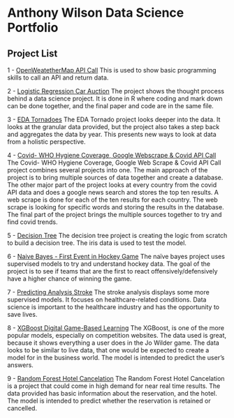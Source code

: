 # Anthony Wilson Data Science Portfolio
## Project List
1 - [OpenWeatetherMap API Call](https://github.com/wilsanth/DataScienceProjectPorfolio/tree/main/1%20-%20OpenWeatether%20API%20Call)
This is used to show basic programming skills to call an API and return data.

2 - [Logistic Regression Car Auction](https://github.com/wilsanth/DataScienceProjectPorfolio/tree/main/2%20-%20Logistic%20Regression%20Car%20Auction)
The project shows the thought process behind a data science project. It is done in R where coding and mark down can be done together, and the final paper and code are in the same file.

3 - [EDA Tornadoes](https://github.com/wilsanth/DataScienceProjectPorfolio/tree/main/3%20-%20EDA%20Tornadoes)
The EDA Tornado project looks deeper into the data. It looks at the granular data provided, but the project also takes a step back and aggregates the data by year. This presents new ways to look at data from a holistic perspective.

4 - [Covid- WHO Hygiene Coverage, Google Webscrape & Covid API Call](https://github.com/wilsanth/DataScienceProjectPorfolio/tree/main/4%20-%20Covid-%20WHO%20Hygiene%2C%20Google%20Webscrape%20%26%20Covid%20API%20Call)
The Covid- WHO Hygiene Coverage, Google Web Scrape & Covid API Call project combines several projects into one. The main approach of the project is to bring multiple sources of data together and create a database. The other major part of the project looks at every country from the covid API data and does a google news search and stores the top ten results. A web scrape is done for each of the ten results for each country. The web scrape is looking for specific words and storing the results in the database. The final part of the project brings the multiple sources together to try and find covid trends.

5 - [Decision Tree](https://github.com/wilsanth/DataScienceProjectPorfolio/tree/main/5%20-%20Decision%20Tree)
The decision tree project is creating the logic from scratch to build a decision tree. The iris data is used to test the model.

6 - [Naive Bayes - First Event in Hockey Game](https://github.com/wilsanth/DataScienceProjectPorfolio/tree/main/6%20-%20Naive%20Bayes%20-%20First%20Event%20in%20Hockey%20Game)
The naïve bayes project uses supervised models to try and understand hockey data. The goal of the project is to see if teams that are the first to react offensively/defensively have a higher chance of winning the game.

7 - [Predicting Analysis Stroke](https://github.com/wilsanth/DataScienceProjectPorfolio/tree/main/7%20-%20Predicting%20Analysis%20Strokes)
The stroke analysis displays some more supervised models. It focuses on healthcare-related conditions. Data science is important to the healthcare industry and has the opportunity to save lives.

8 - [XGBoost Digital Game-Based Learning](https://github.com/wilsanth/DataScienceProjectPorfolio/tree/main/8%20-%20Digital%20Game%20Based%20Learning)
The XGBoost, is one of the more popular models, especially on competition websites. The data used is great, because it shows everything a user does in the Jo Wilder game. The data looks to be similar to live data, that one would be expected to create a model for in the business world. The model is intended to predict the user’s answers.

9 - [Random Forest Hotel Cancelation](https://github.com/wilsanth/DataScienceProjectPorfolio/tree/main/9%20-%20Hotel%20Reservations)
The Random Forest Hotel Cancelation is a project that could come in high demand for near real time results. The data provided has basic information about the reservation, and the hotel. The model is intended to predict whether the reservation is retained or cancelled.

